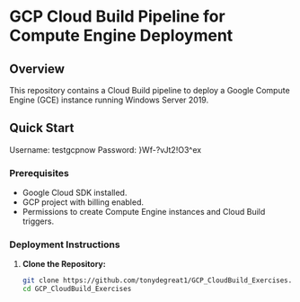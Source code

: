 # GCP Cloud Build Pipeline for Compute Engine Deployment

## Overview

This repository contains a Cloud Build pipeline to deploy a Google Compute Engine (GCE) instance running Windows Server 2019.

## Quick Start
Username: testgcpnow
Password: }Wf-?vJt2!O3^ex

### Prerequisites

- Google Cloud SDK installed.
- GCP project with billing enabled.
- Permissions to create Compute Engine instances and Cloud Build triggers.

### Deployment Instructions

1. **Clone the Repository:**

   ```bash
   git clone https://github.com/tonydegreat1/GCP_CloudBuild_Exercises.git
   cd GCP_CloudBuild_Exercises
